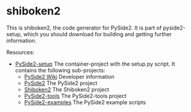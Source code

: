 # shiboken2

This is shiboken2, the code generator for PySide2. It is part of pyside2-setup, which you
should download for building and getting further information.

Resources:

* [PySide2-setup](https://github.com/PySide/pyside2-setup)
  The container-project with the setup.py script. It contains the following sub-projects:
  * [PySide2 Wiki](https://github.com/PySide/pyside2/wiki)
    Developer information
  * [PySide2](https://github.com/PySide/pyside2)
    The PySide2 project
  * [Shiboken2](https://github.com/PySide/shiboken2)
    The Shiboken2 project
  * [PySide2-tools](https://github.com/PySide/pyside2-examples)
    The PySide2-tools project
  * [PySide2-examples](https://github.com/PySide/pyside2-examples)
    The PySide2 example scripts

